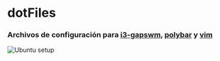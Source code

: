 # dotFiles

### Archivos de configuración para [i3-gapswm](https://github.com/Airblader/i3), [polybar](https://github.com/polybar/polybar) y [vim](https://www.vim.org/)

![Ubuntu setup](https://i.imgur.com/t0nAwt8.png)
